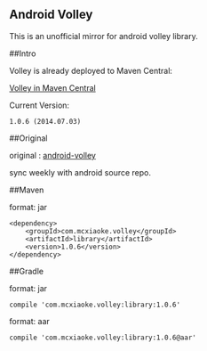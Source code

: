 Android Volley
----------
This is an unofficial mirror for android volley library.

##Intro

Volley is already deployed to Maven Central:

[Volley in Maven Central](http://search.maven.org/#search|ga|1|com.mcxiaoke.volley)


Current Version:

    1.0.6 (2014.07.03)

##Original

original :  [android-volley](https://android.googlesource.com/platform/frameworks/volley)
    
sync weekly with android source repo.


##Maven

format: jar

```
<dependency>
    <groupId>com.mcxiaoke.volley</groupId>
    <artifactId>library</artifactId>
    <version>1.0.6</version>
</dependency>
```


##Gradle

format: jar

```
compile 'com.mcxiaoke.volley:library:1.0.6'
```


format: aar

```
compile 'com.mcxiaoke.volley:library:1.0.6@aar'
```


